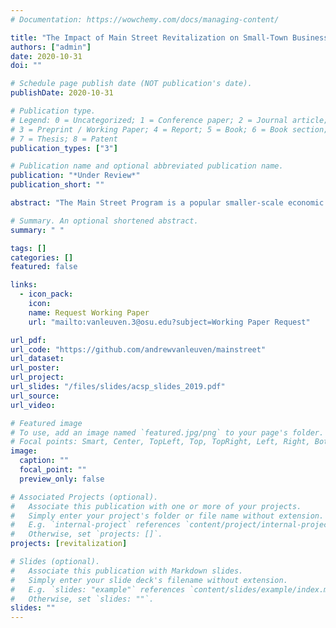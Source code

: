 ```yaml
---
# Documentation: https://wowchemy.com/docs/managing-content/

title: "The Impact of Main Street Revitalization on Small-Town Business Districts"
authors: ["admin"]
date: 2020-10-31
doi: ""

# Schedule page publish date (NOT publication's date).
publishDate: 2020-10-31

# Publication type.
# Legend: 0 = Uncategorized; 1 = Conference paper; 2 = Journal article;
# 3 = Preprint / Working Paper; 4 = Report; 5 = Book; 6 = Book section;
# 7 = Thesis; 8 = Patent
publication_types: ["3"]

# Publication name and optional abbreviated publication name.
publication: "*Under Review*"
publication_short: ""

abstract: "The Main Street Program is a popular smaller-scale economic development strategy used to revitalize historic town centers across the rural United States. In this paper, I implement a difference-in-differences design using longitudinal business establishment data to estimate the program’s causal impact on job growth in downtown retail districts. Using a pooled sample of four Midwest states, I find no significant effect of Main Street Program adoption on downtown jobs or establishments. However, when I focus on each state individually, a substantial degree of structural heterogeneity across states exists. Specifically, while the other three states demonstrate inconsistent effects in response to program adoption, Iowa emerges as a state where the Main Street Program appears to yield its hypothesized economic benefits to the downtown business districts of participating communities. These findings suggest that Main Street Program participation effects are not generalizable across states and that implementation and local context matter."

# Summary. An optional shortened abstract.
summary: " "

tags: []
categories: []
featured: false

links:
  - icon_pack:
    icon:
    name: Request Working Paper
    url: "mailto:vanleuven.3@osu.edu?subject=Working Paper Request"

url_pdf:
url_code: "https://github.com/andrewvanleuven/mainstreet"
url_dataset:
url_poster:
url_project:
url_slides: "/files/slides/acsp_slides_2019.pdf"
url_source:
url_video:

# Featured image
# To use, add an image named `featured.jpg/png` to your page's folder.
# Focal points: Smart, Center, TopLeft, Top, TopRight, Left, Right, BottomLeft, Bottom, BottomRight.
image:
  caption: ""
  focal_point: ""
  preview_only: false

# Associated Projects (optional).
#   Associate this publication with one or more of your projects.
#   Simply enter your project's folder or file name without extension.
#   E.g. `internal-project` references `content/project/internal-project/index.md`.
#   Otherwise, set `projects: []`.
projects: [revitalization]

# Slides (optional).
#   Associate this publication with Markdown slides.
#   Simply enter your slide deck's filename without extension.
#   E.g. `slides: "example"` references `content/slides/example/index.md`.
#   Otherwise, set `slides: ""`.
slides: ""
---
```

